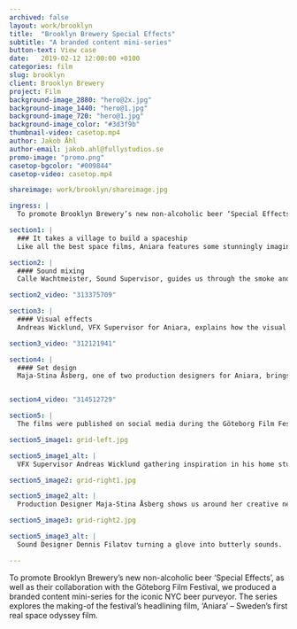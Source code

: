```yaml
---
archived: false
layout: work/brooklyn
title:  "Brooklyn Brewery Special Effects"
subtitle: "A branded content mini-series"
button-text: View case
date:   2019-02-12 12:00:00 +0100
categories: film
slug: brooklyn
client: Brooklyn Brewery
project: Film
background-image_2880: "hero@2x.jpg"
background-image_1440: "hero@1.jpg"
background-image_720: "hero@1.jpg"
background-image_color: "#3d3f9b"
thumbnail-video: casetop.mp4
author: Jakob Åhl
author-email: jakob.ahl@fullystudios.se
promo-image: "promo.png"
casetop-bgcolor: "#009844"
casetop-video: casetop.mp4

shareimage: work/brooklyn/shareimage.jpg

ingress: |
  To promote Brooklyn Brewery’s new non-alcoholic beer ‘Special Effects’, as well as their collaboration with the Göteborg Film Festival, we produced a branded content mini-series for the iconic NYC beer purveyor. The series explores the making-of the festival’s headlining film, ‘Aniara’ – Sweden’s first real space odyssey film.

section1: |
  ### It takes a village to build a spaceship
  Like all the best space films, Aniara features some stunningly imaginative sets and special effects. Together with the agency Pronto, we developed a concept for the mini-series based on the simple head-scratching question we all have sometimes – “how did they do that?”

section2: |
  #### Sound mixing
  Calle Wachtmeister, Sound Supervisor, guides us through the smoke and mirrors of layering normal sounds to otherworldly effect. Flapping leather gloves become butterfly wings. A vigorous shake of a recycling bin becomes the menacing rumble of a spaceship.

section2_video: "313375709"

section3: |
  #### Visual effects
  Andreas Wicklund, VFX Supervisor for Aniara, explains how the visual inspiration for the Aniara ship was partly taken from the lights of a cruise ship at night, and how the lamp in his living room gave him the spark he needed to design the ship’s pulsating AI.

section3_video: "312121941"

section4: |
  #### Set design
  Maja-Stina Åsberg, one of two production designers for Aniara, brings us to her studio and talks about the wonders and nuances of bringing an iconic piece of Swedish literature to life on film.


section4_video: "314512729"

section5: |
  The films were published on social media during the Göteborg Film Festival and reached approximately 50,000 people per episode. And as for how many people sampled Brooklyn’s non-alcoholic ambrosia as a result? Well, we’re still waiting for the figures on that front.

section5_image1: grid-left.jpg

section5_image1_alt: |
  VFX Supervisor Andreas Wicklund gathering inspiration in his home studio.

section5_image2: grid-right1.jpg

section5_image2_alt: |
  Production Designer Maja-Stina Åsberg shows us around her creative nest.

section5_image3: grid-right2.jpg

section5_image3_alt: |
  Sound Designer Dennis Filatov turning a glove into butterly sounds.

---
```

To promote Brooklyn Brewery’s new non-alcoholic beer ‘Special Effects’, as well as their collaboration with the Göteborg Film Festival, we produced a branded content mini-series for the iconic NYC beer purveyor. The series explores the making-of the festival’s headlining film, ‘Aniara’ – Sweden’s first real space odyssey film.
